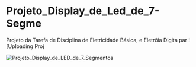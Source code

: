 # Projeto_Display_de_Led_de_7-Segme
Projeto da Tarefa de Disciplina de Eletricidade Básica, e Eletrôia Digita par
![Uploading Proj

![Projeto_Display_de_LED_de_7_Segmentos](https://github.com/user-attachments/assets/9eec8055-4d3a-4ee0-8d12-18627fa1eed5)
